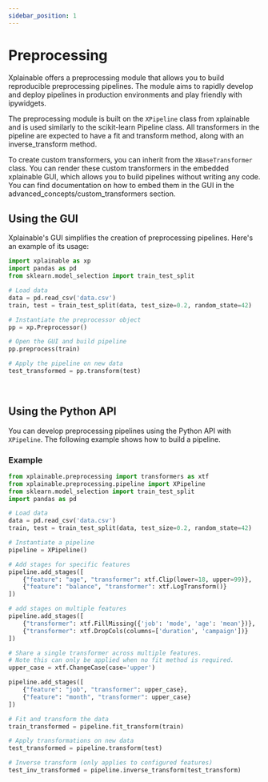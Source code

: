 ```yaml
---
sidebar_position: 1
---
```


# Preprocessing

Xplainable offers a preprocessing module that allows you to build reproducible 
preprocessing pipelines. The module aims to rapidly develop and deploy pipelines 
in production environments and play friendly with ipywidgets.

The preprocessing module is built on the `XPipeline` class from xplainable and 
is used similarly to the scikit-learn Pipeline class. All transformers in the 
pipeline are expected to have a fit and transform method, along with an inverse_transform method.

To create custom transformers, you can inherit from the `XBaseTransformer` 
class. You can render these custom transformers in the embedded xplainable GUI, 
which allows you to build pipelines without writing any code. You can find 
documentation on how to embed them in the GUI in the advanced_concepts/custom_transformers 
section.

## Using the GUI

Xplainable's GUI simplifies the creation of preprocessing pipelines. Here's an example of its usage:

```python
import xplainable as xp
import pandas as pd
from sklearn.model_selection import train_test_split

# Load data
data = pd.read_csv('data.csv')
train, test = train_test_split(data, test_size=0.2, random_state=42)

# Instantiate the preprocessor object
pp = xp.Preprocessor()

# Open the GUI and build pipeline
pp.preprocess(train)

# Apply the pipeline on new data
test_transformed = pp.transform(test)
```

&nbsp;

## Using the Python API
You can develop preprocessing pipelines using the Python API with `XPipeline`. 
The following example shows how to build a pipeline.

### Example

```Python
from xplainable.preprocessing import transformers as xtf
from xplainable.preprocessing.pipeline import XPipeline
from sklearn.model_selection import train_test_split
import pandas as pd

# Load data
data = pd.read_csv('data.csv')
train, test = train_test_split(data, test_size=0.2, random_state=42)

# Instantiate a pipeline
pipeline = XPipeline()

# Add stages for specific features
pipeline.add_stages([
    {"feature": "age", "transformer": xtf.Clip(lower=18, upper=99)},
    {"feature": "balance", "transformer": xtf.LogTransform()}
])

# add stages on multiple features
pipeline.add_stages([
    {"transformer": xtf.FillMissing({'job': 'mode', 'age': 'mean'})},
    {"transformer": xtf.DropCols(columns=['duration', 'campaign'])}
])

# Share a single transformer across multiple features.
# Note this can only be applied when no fit method is required.
upper_case = xtf.ChangeCase(case='upper')

pipeline.add_stages([
    {"feature": "job", "transformer": upper_case},
    {"feature": "month", "transformer": upper_case}
])

# Fit and transform the data
train_transformed = pipeline.fit_transform(train)

# Apply transformations on new data
test_transformed = pipeline.transform(test)

# Inverse transform (only applies to configured features)
test_inv_transformed = pipeline.inverse_transform(test_transform)

```